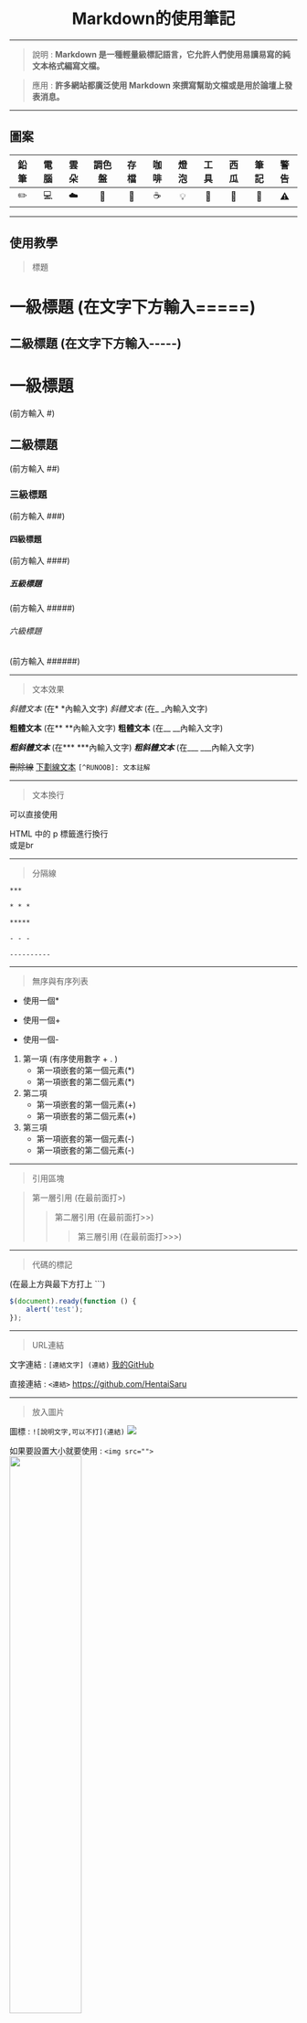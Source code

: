 <div align=center>

# Markdown的使用筆記

---
</div>

> 說明 : **Markdown 是一種輕量級標記語言，它允許人們使用易讀易寫的純文本格式編寫文檔。**

> 應用 : **許多網站都廣泛使用 Markdown 來撰寫幫助文檔或是用於論壇上發表消息。**

---
## 圖案

| 鉛筆 | 電腦 | 雲朵 | 調色盤 | 存檔 | 咖啡 | 燈泡 | 工具 | 西瓜 | 筆記 | 警告 |
| :---: | :----: | :---: | :----: | :----: | :----: | :----: | :----: | :----: | :----: | :----: |
|:pencil2:|:computer:|:cloud:|:art:|:floppy_disk:|:coffee:|:bulb:|:wrench:|:watermelon:|:memo:|:warning:|

<hr>

## 使用教學

> 標題

一級標題
(在文字下方輸入=====)
====== 

二級標題
(在文字下方輸入-----)
-------

# 一級標題
(前方輸入 #)
## 二級標題
(前方輸入 ##)
### 三級標題
(前方輸入 ###)
#### 四級標題
(前方輸入 ####)
##### 五級標題
(前方輸入 #####)
###### 六級標題
(前方輸入 ######)

<hr>

> 文本效果

*斜體文本* (在* *內輸入文字)
_斜體文本_ (在_ _內輸入文字)

**粗體文本** (在** **內輸入文字)
__粗體文本__ (在__ __內輸入文字)

***粗斜體文本*** (在*** ***內輸入文字)
___粗斜體文本___ (在___ ___內輸入文字)

~~刪除線~~
<u>下劃線文本</u>
`[^RUNOOB]: 文本註解`

<hr>

> 文本換行

<p>可以直接使用</p>
HTML 中的 p 標籤進行換行<br>或是br

<hr>

> 分隔線

`***`

`* * *`

`*****`

`- - -`

`----------`

<hr>

> 無序與有序列表

* 使用一個*
+ 使用一個+
- 使用一個-

1. 第一項 (有序使用數字 + . )
    * 第一項嵌套的第一個元素(*)
    * 第一項嵌套的第二個元素(*)
2. 第二項
    + 第一項嵌套的第一個元素(+)
    + 第一項嵌套的第二個元素(+)
3. 第三項
    - 第一項嵌套的第一個元素(-)
    - 第一項嵌套的第二個元素(-)

<hr>

> 引用區塊

> 第一層引用 (在最前面打>)
>> 第二層引用 (在最前面打>>)
>>> 第三層引用 (在最前面打>>>)

<hr>

> 代碼的標記

(在最上方與最下方打上 ```)
```javascript
$(document).ready(function () {
    alert('test');
});
```

<hr>

> URL連結

文字連結 : `[連結文字] (連結)`
[我的GitHub](https://github.com/HentaiSaru)

直接連結 : `<連結>`
<https://github.com/HentaiSaru>

<hr>

> 放入圖片

圖標 : `![說明文字,可以不打](連結)`
![](https://allvectorlogo.com/img/2021/12/github-logo-vector.png)

如果要設置大小就要使用 : `<img src="">`
<img src="https://allvectorlogo.com/img/2021/12/github-logo-vector.png" width="50%">

<hr>

> 表格使用

|  表頭   | 表頭  |
|  ----  | ----  |
| 單元格  | 單元格 |
| 單元格  | 單元格 |

-: 設置內容和標題欄居右對齊。
:- 設置內容和標題欄居左對齊。
:-: 設置內容和標題欄居中對齊。

| 左對齊 | 右對齊 | 居中對齊 |
| :-----| ----: | :----: |
| 單元格 | 單元格 | 單元格 |
| 單元格 | 單元格 | 單元格 |

<hr>

> 特別技巧

使用 <kbd>Ctrl</kbd>+<kbd>Alt</kbd>+<kbd>Del</kbd> 用kbd標籤將要轉換的包起來

使用反斜線將特殊字元顯示

<pre>
\\   反斜線
\`   反引號
\*   星號
\_   下劃線
\{}  花括號
\[]  方括號
\()  小括號
\#   井字號
\+   加號
\-   減號
\.   英文句點
\!   感嘆號
</pre>

<hr>

> 複選選項框

- [x] A
- [ ] B
- [x] C
- [ ] D
- [x] E

<hr>

> Mermaid 繪製流程圖

~~**這東西有點複雜以後在學**~~

```mermaid
graph TD;
    A[開始] -->|文字框| B(圓形框)
    B<==並行==>B;
    B --> C{決定}
    C -->|One| D[決定 1]
    C -->|Two| E[決定 2]
```